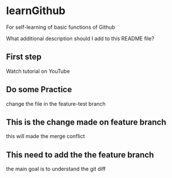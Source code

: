 # learnGithub


For self-learning of basic functions of Github


What additional description should I add to this README file?

## First step

Watch tutorial on YouTube

## Do some Practice


change the file in the feature-test branch


## This is the change made on feature branch

this will made the merge conflict


## This need to add the the feature branch

the main goal is to understand the git diff

